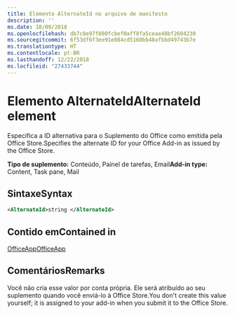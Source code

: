 ```yaml
---
title: Elemento AlternateId no arquivo de manifesto
description: ''
ms.date: 10/09/2018
ms.openlocfilehash: db7c8e97f880fcbef0aff8fa5ceae48bf2604230
ms.sourcegitcommit: 6f53df6f3ee91e084cd5160bb48afbbd49743b7e
ms.translationtype: HT
ms.contentlocale: pt-BR
ms.lasthandoff: 12/22/2018
ms.locfileid: "27433744"
---
```

# <a name="alternateid-element"></a><span data-ttu-id="3cd26-102">Elemento AlternateId</span><span class="sxs-lookup"><span data-stu-id="3cd26-102">AlternateId element</span></span>

<span data-ttu-id="3cd26-103">Especifica a ID alternativa para o Suplemento do Office como emitida pela Office Store.</span><span class="sxs-lookup"><span data-stu-id="3cd26-103">Specifies the alternate ID for your Office Add-in as issued by the Office Store.</span></span>

<span data-ttu-id="3cd26-104">**Tipo de suplemento:** Conteúdo, Painel de tarefas, Email</span><span class="sxs-lookup"><span data-stu-id="3cd26-104">**Add-in type:** Content, Task pane, Mail</span></span>

## <a name="syntax"></a><span data-ttu-id="3cd26-105">Sintaxe</span><span class="sxs-lookup"><span data-stu-id="3cd26-105">Syntax</span></span>

```XML
<AlternateId>string </AlternateId>
```

## <a name="contained-in"></a><span data-ttu-id="3cd26-106">Contido em</span><span class="sxs-lookup"><span data-stu-id="3cd26-106">Contained in</span></span>

[<span data-ttu-id="3cd26-107">OfficeApp</span><span class="sxs-lookup"><span data-stu-id="3cd26-107">OfficeApp</span></span>](officeapp.md)

## <a name="remarks"></a><span data-ttu-id="3cd26-108">Comentários</span><span class="sxs-lookup"><span data-stu-id="3cd26-108">Remarks</span></span>

<span data-ttu-id="3cd26-109">Você não cria esse valor por conta própria. Ele será atribuído ao seu suplemento quando você enviá-lo à Office Store.</span><span class="sxs-lookup"><span data-stu-id="3cd26-109">You don't create this value yourself; it is assigned to your add-in when you submit it to the Office Store.</span></span>


